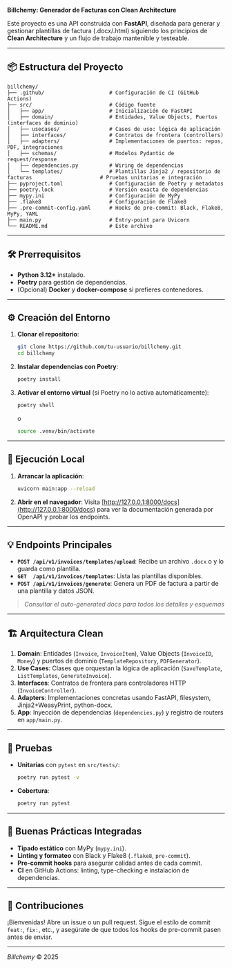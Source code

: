 **Billchemy: Generador de Facturas con Clean Architecture**

Este proyecto es una API construida con **FastAPI**, diseñada para generar y gestionar plantillas de factura (.docx/.html) siguiendo los principios de **Clean Architecture** y un flujo de trabajo mantenible y testeable.

---

## 📦 Estructura del Proyecto

```text
billchemy/
├── .github/                     # Configuración de CI (GitHub Actions)
├── src/                         # Código fuente
│   ├── app/                     # Inicialización de FastAPI
│   ├── domain/                  # Entidades, Value Objects, Puertos (interfaces de dominio)
│   ├── usecases/                # Casos de uso: lógica de aplicación
│   ├── interfaces/              # Contratos de frontera (controllers)
│   ├── adapters/                # Implementaciones de puertos: repos, PDF, integraciones
│   ├── schemas/                 # Modelos Pydantic de request/response
│   ├── dependencies.py          # Wiring de dependencias
│   └── templates/               # Plantillas Jinja2 / repositorio de facturas                      # Pruebas unitarias e integración
├── pyproject.toml               # Configuración de Poetry y metadatos
├── poetry.lock                  # Versión exacta de dependencias
├── mypy.ini                     # Configuración de MyPy
├── .flake8                      # Configuración de Flake8
├── .pre-commit-config.yaml      # Hooks de pre-commit: Black, Flake8, MyPy, YAML
├── main.py                      # Entry-point para Uvicorn
└── README.md                    # Este archivo
```

---

## 🛠️ Prerrequisitos

* **Python 3.12+** instalado.
* **Poetry** para gestión de dependencias.
* (Opcional) **Docker** y **docker-compose** si prefieres contenedores.

---

## ⚙️ Creación del Entorno

1. **Clonar el repositorio**:

   ```bash
   git clone https://github.com/tu-usuario/billchemy.git
   cd billchemy
   ```

2. **Instalar dependencias con Poetry**:

   ```bash
   poetry install
   ```

3. **Activar el entorno virtual** (si Poetry no lo activa automáticamente):

   ```bash
   poetry shell
   ```
   o

   ```bash
   source .venv/bin/activate
   ```

---

## 🚀 Ejecución Local

1. **Arrancar la aplicación**:

   ```bash
   uvicorn main:app --reload
   ```
2. **Abrir en el navegador**:
   Visita [http://127.0.0.1:8000/docs](http://127.0.0.1:8000/docs) para ver la documentación generada por OpenAPI y probar los endpoints.

---

## 💡 Endpoints Principales

* **`POST /api/v1/invoices/templates/upload`**: Recibe un archivo `.docx` o  y lo guarda como plantilla.
* **`GET  /api/v1/invoices/templates`**: Lista las plantillas disponibles.
* **`POST /api/v1/invoices/generate`**: Genera un PDF de factura a partir de una plantilla y datos JSON.

> *Consultar el auto-generated docs para todos los detalles y esquemas*

---

## 🏗️ Arquitectura Clean

1. **Domain**: Entidades (`Invoice`, `InvoiceItem`), Value Objects (`InvoiceID`, `Money`) y puertos de dominio (`TemplateRepository`, `PDFGenerator`).
2. **Use Cases**: Clases que orquestan la lógica de aplicación (`SaveTemplate`, `ListTemplates`, `GenerateInvoice`).
3. **Interfaces**: Contratos de frontera para controladores HTTP (`InvoiceController`).
4. **Adapters**: Implementaciones concretas usando FastAPI, filesystem, Jinja2+WeasyPrint, python-docx.
5. **App**: Inyección de dependencias (`dependencies.py`) y registro de routers en `app/main.py`.

---

## 🧪 Pruebas

* **Unitarias** con `pytest` en `src/tests/`:

  ```bash
  poetry run pytest -v
  ```
* **Cobertura**:

  ```bash
  poetry run pytest
  ```

---

## 🎯 Buenas Prácticas Integradas

* **Tipado estático** con MyPy (`mypy.ini`).
* **Linting y formateo** con Black y Flake8 (`.flake8`, `pre-commit`).
* **Pre-commit hooks** para asegurar calidad antes de cada commit.
* **CI** en GitHub Actions: linting, type-checking e instalación de dependencias.

---

## 📖 Contribuciones

¡Bienvenidas! Abre un issue o un pull request. Sigue el estilo de commit `feat:`, `fix:`, etc., y asegúrate de que todos los hooks de pre-commit pasen antes de enviar.

---

*Billchemy* © 2025
